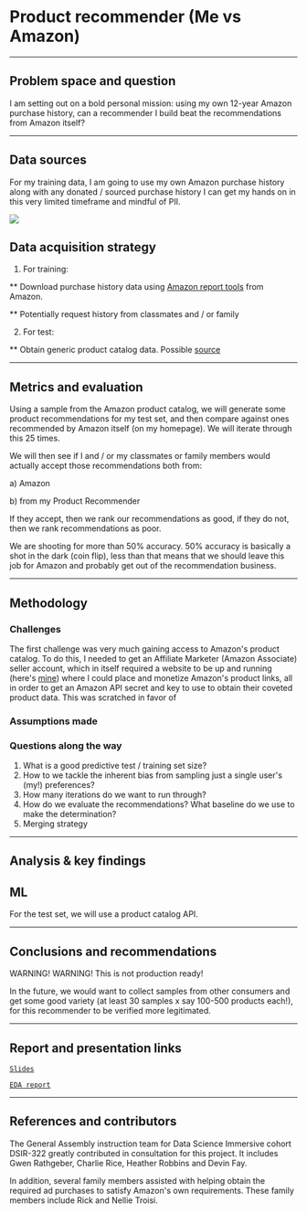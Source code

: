 # Product recommender (Me vs Amazon)

- - - 

## Problem space and question

I am setting out on a bold personal mission: using my own 12-year Amazon purchase history, can a recommender I build beat the recommendations from Amazon itself?

- - -
## Data sources

For my training data, I am going to use my own Amazon purchase history along with any donated / sourced purchase history I can get my hands on in this very limited timeframe and mindful of PII.

![](http://media.corporate-ir.net/media_files/IROL/17/176060/Oct18/Amazon%20logo.PNG)


## Data acquisition strategy

1. For training:

** Download purchase history data using [Amazon report tools](https://www.amazon.com/gp/b2b/reports) from Amazon.

** Potentially request history from classmates and / or family


2. For test:

** Obtain generic product catalog data. Possible [source](https://data.world/promptcloud/amazon-product-listing-q2-2020/workspace/project-summary?agentid=promptcloud&datasetid=amazon-product-listing-q2-2020)

- - -
## Metrics and evaluation

Using a sample from the Amazon product catalog, we will generate some product recommendations for my test set, and then compare against ones recommended by Amazon itself (on my homepage). We will iterate through this 25 times.

We will then see if I and / or my classmates or family members would actually accept those recommendations both from:

a) Amazon

b) from my Product Recommender

If they accept, then we rank our recommendations as good, if they do not, then we rank recommendations as poor.

We are shooting for more than 50% accuracy. 50% accuracy is basically a shot in the dark (coin flip), less than that means that we should leave this job for Amazon and probably get out of the recommendation business.

- - - 
## Methodology


### Challenges

The first challenge was very much gaining access to Amazon's product catalog. To do this, I needed to get an Affiliate Marketer (Amazon Associate) seller account, which in itself required a website to be up and running (here's [mine](https://productincubator.co/)) where I could place and monetize Amazon's product links, all in order to get an Amazon API secret and key to use to obtain their coveted product data. This was scratched in favor of 


### Assumptions made


### Questions along the way

1. What is a good predictive test / training set size?
2. How to we tackle the inherent bias from sampling just a single user's (my!) preferences?
3. How many iterations do we want to run through?
4. How do we evaluate the recommendations? What baseline do we use to make the determination?
5. Merging strategy


- - -
## Analysis & key findings



## ML

For the test set, we will use a product catalog API.

- - - 

## Conclusions and recommendations


WARNING! WARNING! This is not production ready!

In the future, we would want to collect samples from other consumers and get some good variety (at least 30 samples x say 100-500 products each!), for this recommender to be verified more legitimated.

- - -
## Report and presentation links

[`Slides`](https://docs.google.com/presentation/d/16-24og3wl4MC0OUlwuakeZuyuqF_WCxy1lFTB3g3K-8/edit?usp=sharing)

[`EDA report`](./code/Amazon-order-history-EDA.ipynb)

- - -
## References and contributors

The General Assembly instruction team for Data Science Immersive cohort DSIR-322 greatly contributed in consultation for this project. It includes Gwen Rathgeber, Charlie Rice, Heather Robbins and Devin Fay.

In addition, several family members assisted with helping obtain the required ad purchases to satisfy Amazon's own requirements. These family members include Rick and Nellie Troisi.
